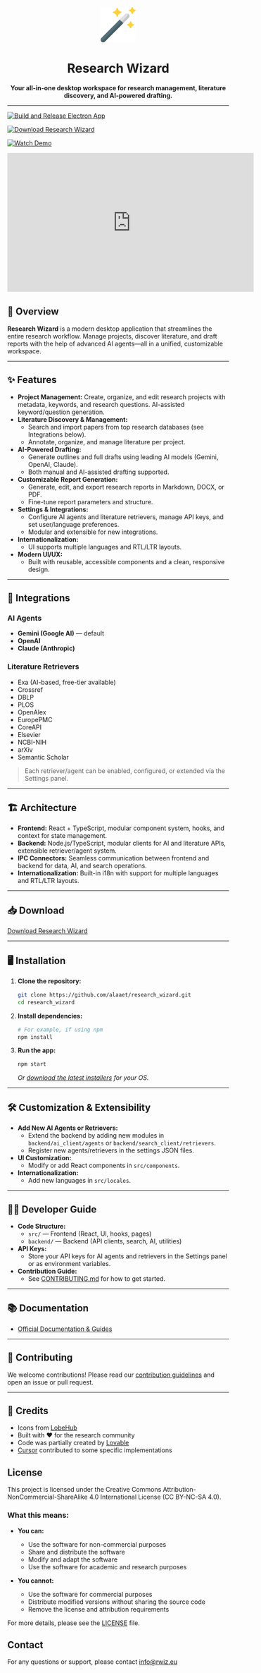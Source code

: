 <p align="center">
  <img src="assets/icons/png/rwiz.png" alt="Research Wizard Logo" width="80"/>
</p>

<h1 align="center">Research Wizard</h1>

<p align="center">
  <b>Your all-in-one desktop workspace for research management, literature discovery, and AI-powered drafting.</b>
</p>

---
[![Build and Release Electron App](https://github.com/alaaet/research_wizard/actions/workflows/release.yml/badge.svg)](https://github.com/alaaet/research_wizard/actions/workflows/release.yml)

[![Download Research Wizard](https://img.shields.io/badge/Download-Research%20Wizard-blue)](http://www.rwiz.eu/docs/download)

[![Watch Demo](https://img.shields.io/badge/Watch%20Demo-Video-red)](https://youtu.be/_c42DV8cemo)

<div style={{display: 'flex', justifyContent: 'center', margin: '2rem 0' }}>
  <iframe width="560" height="315" src="https://www.youtube.com/embed/_c42DV8cemo" title="Research Wizard Demo" frameBorder="0" allow="accelerometer; autoplay; clipboard-write; encrypted-media; gyroscope; picture-in-picture" allowFullScreen></iframe>
</div>

## 🚀 Overview

**Research Wizard** is a modern desktop application that streamlines the entire research workflow. Manage projects, discover literature, and draft reports with the help of advanced AI agents—all in a unified, customizable workspace.

---


## ✨ Features

- **Project Management:** Create, organize, and edit research projects with metadata, keywords, and research questions. AI-assisted keyword/question generation.
- **Literature Discovery & Management:**
  - Search and import papers from top research databases (see Integrations below).
  - Annotate, organize, and manage literature per project.
- **AI-Powered Drafting:**
  - Generate outlines and full drafts using leading AI models (Gemini, OpenAI, Claude).
  - Both manual and AI-assisted drafting supported.
- **Customizable Report Generation:**
  - Generate, edit, and export research reports in Markdown, DOCX, or PDF.
  - Fine-tune report parameters and structure.
- **Settings & Integrations:**
  - Configure AI agents and literature retrievers, manage API keys, and set user/language preferences.
  - Modular and extensible for new integrations.
- **Internationalization:**
  - UI supports multiple languages and RTL/LTR layouts.
- **Modern UI/UX:**
  - Built with reusable, accessible components and a clean, responsive design.

---

## 🔌 Integrations

### **AI Agents**
- **Gemini (Google AI)** — default
- **OpenAI**
- **Claude (Anthropic)**

### **Literature Retrievers**
- Exa (AI-based, free-tier available)
- Crossref
- DBLP
- PLOS
- OpenAlex
- EuropePMC
- CoreAPI
- Elsevier
- NCBI-NIH
- arXiv
- Semantic Scholar

> Each retriever/agent can be enabled, configured, or extended via the Settings panel.

---

## 🏗️ Architecture

- **Frontend:** React + TypeScript, modular component system, hooks, and context for state management.
- **Backend:** Node.js/TypeScript, modular clients for AI and literature APIs, extensible retriever/agent system.
- **IPC Connectors:** Seamless communication between frontend and backend for data, AI, and search operations.
- **Internationalization:** Built-in i18n with support for multiple languages and RTL/LTR layouts.

---
## 📥 Download

<div style={{display: 'flex', justifyContent: 'center', margin: '2rem 0' }}>
  <a class="button button--success button--lg" href="http://www.rwiz.eu/docs/download">
    Download Research Wizard
  </a>
</div>

---

## 🖥️ Installation

1. **Clone the repository:**
   ```bash
   git clone https://github.com/alaaet/research_wizard.git
   cd research_wizard
   ```
2. **Install dependencies:**
   ```bash
   # For example, if using npm
   npm install
   ```
3. **Run the app:**
   ```bash
   npm start
   ```
   _Or [download the latest installers](http://www.rwiz.eu/docs/download) for your OS._

---

## 🛠️ Customization & Extensibility

- **Add New AI Agents or Retrievers:**
  - Extend the backend by adding new modules in `backend/ai_client/agents` or `backend/search_client/retrievers`.
  - Register new agents/retrievers in the settings JSON files.
- **UI Customization:**
  - Modify or add React components in `src/components`.
- **Internationalization:**
  - Add new languages in `src/locales`.

---

## 👩‍💻 Developer Guide

- **Code Structure:**
  - `src/` — Frontend (React, UI, hooks, pages)
  - `backend/` — Backend (API clients, search, AI, utilities)
- **API Keys:**
  - Store your API keys for AI agents and retrievers in the Settings panel or as environment variables.
- **Contribution Guide:**
  - See [CONTRIBUTING.md](CONTRIBUTING.md) for how to get started.

---

## 📚 Documentation

- [Official Documentation & Guides](https://alaaet.github.io/research_wizard/)

---

## 🤝 Contributing

We welcome contributions! Please read our [contribution guidelines](CONTRIBUTING.md) and open an issue or pull request.

---

## 📢 Credits

- Icons from [LobeHub](https://lobehub.com)
- Built with ❤️ for the research community
- Code was partially created by [Lovable](https://lovable.dev/)
- [Cursor](https://www.cursor.com/) contributed to some specific implementations

## License

This project is licensed under the Creative Commons Attribution-NonCommercial-ShareAlike 4.0 International License (CC BY-NC-SA 4.0).

### What this means:

- **You can:**
  - Use the software for non-commercial purposes
  - Share and distribute the software
  - Modify and adapt the software
  - Use the software for academic and research purposes

- **You cannot:**
  - Use the software for commercial purposes
  - Distribute modified versions without sharing the source code
  - Remove the license and attribution requirements

For more details, please see the [LICENSE](LICENSE) file.

## Contact

For any questions or support, please contact info@rwiz.eu